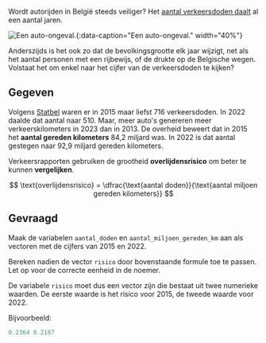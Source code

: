 Wordt autorijden in België steeds veiliger? Het <a href="https://statbel.fgov.be/nl/themas/mobiliteit/verkeer/verkeersongevallen" target="_blank">aantal verkeersdoden daalt</a> al een aantal jaren. 

![Een auto-ongeval.](media/will-creswick.jpg "Foto door Will Creswick op Unsplash."){:data-caption="Een auto-ongeval." width="40%"}

Anderszijds is het ook zo dat de bevolkingsgrootte elk jaar wijzigt, net als het aantal personen met een rijbewijs, of de drukte op de Belgische wegen. Volstaat het om enkel naar het cijfer van de verkeersdoden te kijken?

## Gegeven
Volgens <a href="https://bestat.statbel.fgov.be/bestat/crosstable.xhtml?view=2386c092-91a3-4a4e-8533-149411d4858a" target="_blank">Statbel</a> waren er in 2015 maar liefst 716 verkeersdoden. In 2022 daalde dat aantal naar 510. Maar, meer auto's genereren meer verkeerskilometers in 2023 dan in 2013. 
De overheid beweert dat in 2015 het **aantal gereden kilometers** 84,2 miljard was. In 2022 is dat aantal gestegen naar 92,9 miljard gereden kilometers. 

Verkeersrapporten gebruiken de grootheid **overlijdensrisico** om beter te kunnen **vergelijken**.

$$
 \text{overlijdensrisico} = \dfrac{\text{aantal doden}}{\text{aantal miljoen gereden kilometers}}
$$

## Gevraagd
Maak de variabelen `aantal_doden` en `aantal_miljoen_gereden_km` aan als vectoren met de cijfers van 2015 en 2022.

Bereken nadien de vector `risico` door bovenstaande formule toe te passen. Let op voor de correcte eenheid in de noemer.

De variabele `risico` moet dus een vector zijn die bestaat uit twee numerieke waarden. De eerste waarde is het risico voor 2015, de tweede waarde voor 2022.

Bijvoorbeeld:
```R
0.2364 0.2187
```